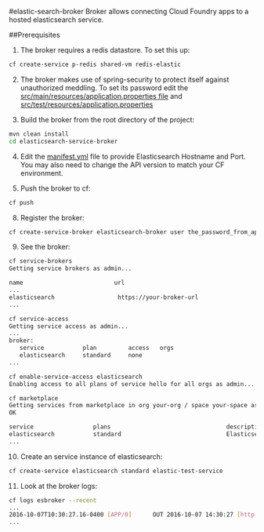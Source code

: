 #elastic-search-broker
Broker allows connecting Cloud Foundry apps to a hosted elasticsearch service. 

##Prerequisites
1. The broker requires a redis datastore. To set this up:
  
  ```bash
  cf create-service p-redis shared-vm redis-elastic
  ```
2. The broker makes use of spring-security to protect itself against unauthorized meddling. To set its password edit the [src/main/resources/application.properties file](src/main/resources/application.properties) and [src/test/resources/application.properties](src/test/resources/application.properties)

3. Build the broker from the root directory of the project:
  ```bash
  mvn clean install
  cd elasticsearch-service-broker
  ```
4. Edit the [manifest.yml](manifest.yml) file to provide Elasticsearch Hostname and Port. You may also need to change the API version to match your CF environment. 

7. Push the broker to cf:
  
  ```bash
  cf push
  ```
8. Register the broker:
  
  ```bash
  cf create-service-broker elasticsearch-broker user the_password_from_application_properties https://<uri.of.your.broker.app>
  ```
9. See the broker:
  
  ```bash
  cf service-brokers
  Getting service brokers as admin...
  
  name                          url
  ...
  elasticsearch                  https://your-broker-url
  ...
  
  cf service-access
  Getting service access as admin...
  ...
  broker: 
     service           plan         access   orgs
     elasticsearch     standard     none
  ...
  
  cf enable-service-access elasticsearch
  Enabling access to all plans of service hello for all orgs as admin...

  cf marketplace
  Getting services from marketplace in org your-org / space your-space as you...
  OK
  
  service                 plans                                 description
  elasticsearch           standard                              Elasticsearch service for CF Apps
  ...
  ```
10. Create an service instance of elasticsearch:
  
  ```bash
  cf create-service elasticsearch standard elastic-test-service
  ```
11. Look at the broker logs:
  
  ```bash
  cf logs esbroker --recent
  ...
  2016-10-07T10:30:27.16-0400 [APP/0]      OUT 2016-10-07 14:30:27 [http-nio-8080-exec-7] INFO  i.p.c.s.service.InstanceService - creating service instance: 727b9a....
  ...
